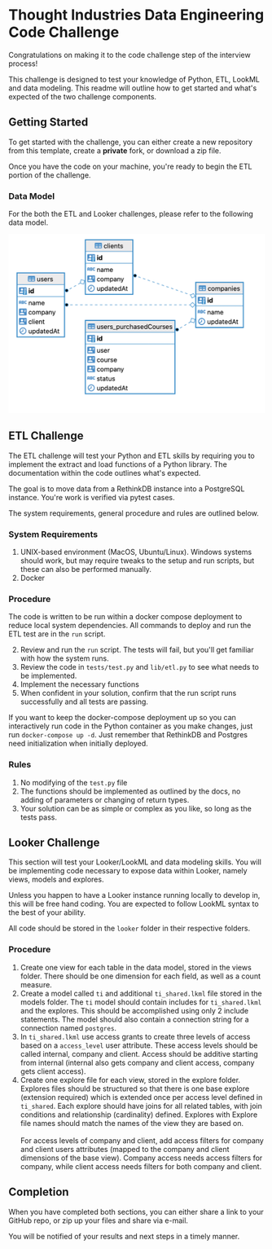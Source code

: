 # Thought Industries Data Engineering Code Challenge

Congratulations on making it to the code challenge step of the interview process!

This challenge is designed to test your knowledge of Python, ETL, LookML and data modeling.
This readme will outline how to get started and what's expected of the two challenge components.

## Getting Started

To get started with the challenge, you can either create a new repository from this template, create a **private** fork, or download a zip file.

Once you have the code on your machine, you're ready to begin the ETL portion of the challenge.

### Data Model
For the both the ETL and Looker challenges, please refer to the following data model.

![data-model](data-model.png?raw=true "Data Model")

## ETL Challenge

The ETL challenge will test your Python and ETL skills by requiring you to 
implement the extract and load functions of a Python library.
The documentation within the code outlines what's expected. 

The goal is to move data from a RethinkDB instance into a PostgreSQL instance. 
You're work is verified via pytest cases. 

The system requirements, general procedure and rules are outlined below.

### System Requirements
1. UNIX-based environment (MacOS, Ubuntu/Linux). Windows systems should work, 
but may require tweaks to the setup and run scripts, but these can also be performed manually.
2. Docker

### Procedure
The code is written to be run within a docker compose deployment to reduce local system dependencies.
All commands to deploy and run the ETL test are in the `run` script.

2. Review and run the `run` script. The tests will fail, but you'll get familiar with how the system runs.
3. Review the code in `tests/test.py` and `lib/etl.py` to see what needs to be implemented.
4. Implement the necessary functions
5. When confident in your solution, confirm that the run script runs successfully and all tests are passing.

If you want to keep the docker-compose deployment up so you can interactively run code 
in the Python container as you make changes, just run `docker-compose up -d`. 
Just remember that RethinkDB and Postgres need initialization when initially deployed.

### Rules
1. No modifying of the `test.py` file
2. The functions should be implemented as outlined by the docs, 
no adding of parameters or changing of return types.
2. Your solution can be as simple or complex as you like, so long as the tests pass.

## Looker Challenge

This section will test your Looker/LookML and data modeling skills. 
You will be implementing code necessary to expose data within Looker, namely views, models and explores.

Unless you happen to have a Looker instance running locally to develop in, this will be free hand coding.
You are expected to follow LookML syntax to the best of your ability. 

All code should be stored in the `looker` folder in their respective folders.

### Procedure
1. Create one view for each table in the data model, stored in the views folder. There should be one dimension for each field, 
as well as a count measure.
2. Create a model called `ti` and additional `ti_shared.lkml` file stored in the models folder. 
The `ti` model should contain includes for `ti_shared.lkml` and the explores. 
This should be accomplished using only 2 include statements. The model should also contain a connection string for a connection named `postgres`.
3. In `ti_shared.lkml` use access grants to create three levels of access based on a `access_level` user attribute.
These access levels should be called internal, company and client. Access should be additive starting from internal
(internal also gets company and client access, company gets client access).
4. Create one explore file for each view, stored in the explore folder. Explores files should be structured so
that there is one base explore (extension required) which is extended once per access level defined in `ti_shared`. Each explore
should have joins for all related tables, with join conditions and relationship (cardinality) defined. Explores with 
Explore file names should match the names of the view they are based on.<br/><br/>
For access levels of company and client, add access filters for company and client users attributes (mapped to the company and client dimensions of the base view). Company access needs access filters for company, while client access needs filters for both company and client. 
## Completion
When you have completed both sections, you can either share a link to your GitHub repo, 
or zip up your files and share via e-mail.

You will be notified of your results and next steps in a timely manner.



